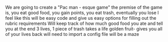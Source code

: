 We are going to create a "Pac man - esque game"
the premise of the game is, you eat good food, you gain points, you eat trash, eventually you lose
I feel like this will be easy code and give us easy options for filling out the rubric requirements
Will keep track of how much good food you ate and tell you at the end
3 lives, 1 piece of trash takes a life
golden fruit- gives you all of your lives back
will need to import a config file
will be a maze
